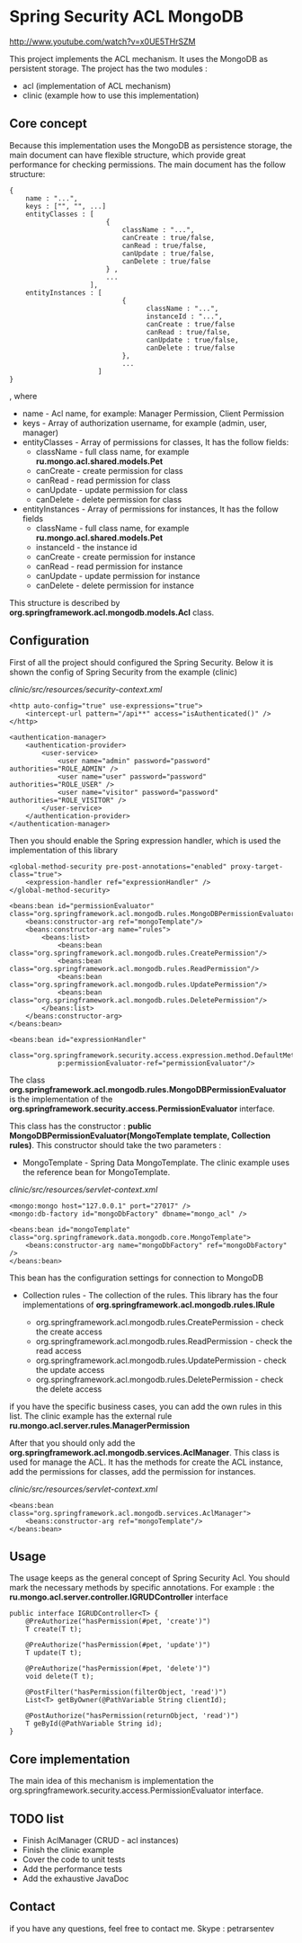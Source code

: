 Spring Security ACL MongoDB
==================

http://www.youtube.com/watch?v=x0UE5THrSZM 

This project implements the ACL mechanism. It uses the MongoDB as persistent storage.
The project has the two modules :

- acl (implementation of ACL mechanism)
- clinic (example how to use this implementation)
 
Core concept
------------

Because this implementation uses the MongoDB as persistence storage, the main document can have flexible structure, 
which provide great performance for checking permissions. 
The main document has the follow structure:

    { 
        name : "...",
        keys : ["", "", ...]
        entityClasses : [
                            {
                                className : "...",
                                canCreate : true/false,
                                canRead : true/false,
                                canUpdate : true/false,
                                canDelete : true/false
                            } ,
                            ...
                        ],
        entityInstances : [
                                {
                                      className : "...",
                                      instanceId : "...",
                                      canCreate : true/false
                                      canRead : true/false,
                                      canUpdate : true/false,
                                      canDelete : true/false
                                },
                                ...
                          ]
    }
, where 

- name - Acl name, for example: Manager Permission, Client Permission
- keys - Array of authorization username, for example (admin, user, manager)
- entityClasses - Array of permissions for classes, It has the follow fields:
    - className - full class name, for example **ru.mongo.acl.shared.models.Pet**
    - canCreate - create permission for class
    - canRead - read permission for class
    - canUpdate - update permission for class
    - canDelete - delete permission for class
- entityInstances - Array of permissions for instances, It has the follow fields
    - className - full class name, for example **ru.mongo.acl.shared.models.Pet**
    - instanceId - the instance id 
    - canCreate - create permission for instance
    - canRead - read permission for instance
    - canUpdate - update permission for instance
    - canDelete - delete permission for instance
    
This structure is described by **org.springframework.acl.mongodb.models.Acl** class.
 
Configuration
-------------

First of all the project should configured the Spring Security. 
Below it is shown the config of Spring Security from the example (clinic)

*clinic/src/resources/security-context.xml*

    <http auto-config="true" use-expressions="true">
        <intercept-url pattern="/api**" access="isAuthenticated()" />
    </http>

    <authentication-manager>
        <authentication-provider>
            <user-service>
                <user name="admin" password="password" authorities="ROLE_ADMIN" />
                <user name="user" password="password" authorities="ROLE_USER" />
                <user name="visitor" password="password" authorities="ROLE_VISITOR" />
            </user-service>
        </authentication-provider>
    </authentication-manager>

Then you should enable the Spring expression handler, which is used the implementation of this library

    <global-method-security pre-post-annotations="enabled" proxy-target-class="true">
        <expression-handler ref="expressionHandler" />
    </global-method-security>

    <beans:bean id="permissionEvaluator" class="org.springframework.acl.mongodb.rules.MongoDBPermissionEvaluator">
        <beans:constructor-arg ref="mongoTemplate"/>
        <beans:constructor-arg name="rules">
            <beans:list>
                <beans:bean class="org.springframework.acl.mongodb.rules.CreatePermission"/>
                <beans:bean class="org.springframework.acl.mongodb.rules.ReadPermission"/>
                <beans:bean class="org.springframework.acl.mongodb.rules.UpdatePermission"/>
                <beans:bean class="org.springframework.acl.mongodb.rules.DeletePermission"/>
            </beans:list>
        </beans:constructor-arg>
    </beans:bean>

    <beans:bean id="expressionHandler"
                class="org.springframework.security.access.expression.method.DefaultMethodSecurityExpressionHandler"
                p:permissionEvaluator-ref="permissionEvaluator"/>
                
The class **org.springframework.acl.mongodb.rules.MongoDBPermissionEvaluator** is the implementation 
of the **org.springframework.security.access.PermissionEvaluator** interface. 

This class has the constructor : **public MongoDBPermissionEvaluator(MongoTemplate template, Collection<IRule> rules)**.
This constructor should take the two parameters : 

 - MongoTemplate - Spring Data MongoTemplate. The clinic example uses the reference bean for MongoTemplate.
 
*clinic/src/resources/servlet-context.xml*

    <mongo:mongo host="127.0.0.1" port="27017" />
    <mongo:db-factory id="mongoDbFactory" dbname="mongo_acl" />

    <beans:bean id="mongoTemplate" class="org.springframework.data.mongodb.core.MongoTemplate">
        <beans:constructor-arg name="mongoDbFactory" ref="mongoDbFactory" />
    </beans:bean>
   
This bean has the configuration settings for connection to MongoDB
    
 - Collection<IRule> rules - The collection of the rules.
This library has the four implementations of **org.springframework.acl.mongodb.rules.IRule**
    - org.springframework.acl.mongodb.rules.CreatePermission - check the create access
    - org.springframework.acl.mongodb.rules.ReadPermission - check the read access
    - org.springframework.acl.mongodb.rules.UpdatePermission - check the update access
    - org.springframework.acl.mongodb.rules.DeletePermission - check the delete access

if you have the specific business cases, you can add the own rules in this list. The clinic example has the external 
rule **ru.mongo.acl.server.rules.ManagerPermission**

After that you should only add the **org.springframework.acl.mongodb.services.AclManager**. 
This class is used for manage the ACL. It has the methods for create the ACL instance, add the permissions for classes,
add the permission for instances.

*clinic/src/resources/servlet-context.xml*

    <beans:bean class="org.springframework.acl.mongodb.services.AclManager">
        <beans:constructor-arg ref="mongoTemplate"/>
    </beans:bean>

Usage
-----
The usage keeps as the general concept of Spring Security Acl. You should mark the necessary methods by specific annotations.
For example : the **ru.mongo.acl.server.controller.IGRUDController** interface

    public interface IGRUDController<T> {
        @PreAuthorize("hasPermission(#pet, 'create')")
        T create(T t);
    
        @PreAuthorize("hasPermission(#pet, 'update')")
        T update(T t);
    
        @PreAuthorize("hasPermission(#pet, 'delete')")
        void delete(T t);
    
        @PostFilter("hasPermission(filterObject, 'read')")
        List<T> getByOwner(@PathVariable String clientId);
    
        @PostAuthorize("hasPermission(returnObject, 'read')")
        T geById(@PathVariable String id);
    }

Core implementation
-------------------

The main idea of this mechanism is implementation the org.springframework.security.access.PermissionEvaluator interface.

TODO list
---------
- Finish AclManager (CRUD - acl instances)
- Finish the clinic example
- Cover the code to unit tests
- Add the performance tests
- Add the exhaustive JavaDoc

Contact
-------

if you have any questions, feel free to contact me. Skype : petrarsentev
